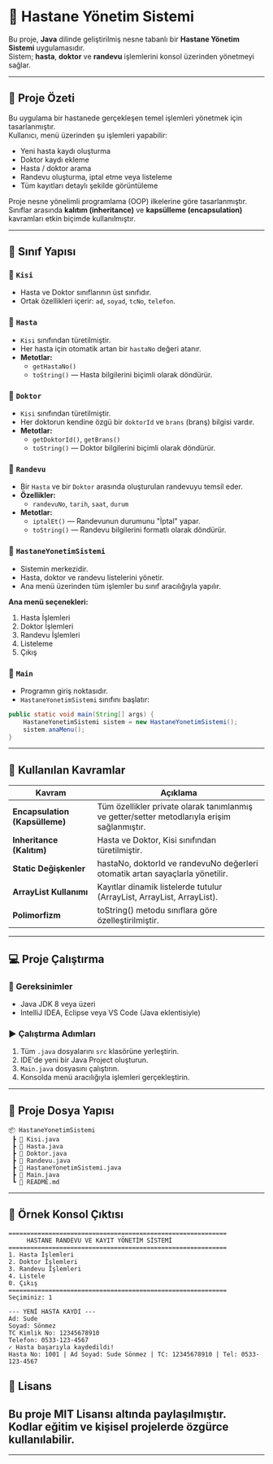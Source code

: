 # 🏥 Hastane Yönetim Sistemi

Bu proje, **Java** dilinde geliştirilmiş nesne tabanlı bir **Hastane Yönetim Sistemi** uygulamasıdır.  
Sistem; **hasta**, **doktor** ve **randevu** işlemlerini konsol üzerinden yönetmeyi sağlar.

---

## 🚀 Proje Özeti

Bu uygulama bir hastanede gerçekleşen temel işlemleri yönetmek için tasarlanmıştır.  
Kullanıcı, menü üzerinden şu işlemleri yapabilir:

- Yeni hasta kaydı oluşturma  
- Doktor kaydı ekleme  
- Hasta / doktor arama  
- Randevu oluşturma, iptal etme veya listeleme  
- Tüm kayıtları detaylı şekilde görüntüleme  

Proje nesne yönelimli programlama (OOP) ilkelerine göre tasarlanmıştır.  
Sınıflar arasında **kalıtım (inheritance)** ve **kapsülleme (encapsulation)** kavramları etkin biçimde kullanılmıştır.

---

## 🧩 Sınıf Yapısı

### 🔹 `Kisi`
- Hasta ve Doktor sınıflarının üst sınıfıdır.  
- Ortak özellikleri içerir: `ad`, `soyad`, `tcNo`, `telefon`.

### 🔹 `Hasta`
- `Kisi` sınıfından türetilmiştir.  
- Her hasta için otomatik artan bir `hastaNo` değeri atanır.  
- **Metotlar:**
  - `getHastaNo()`
  - `toString()` — Hasta bilgilerini biçimli olarak döndürür.

### 🔹 `Doktor`
- `Kisi` sınıfından türetilmiştir.  
- Her doktorun kendine özgü bir `doktorId` ve `brans` (branş) bilgisi vardır.  
- **Metotlar:**
  - `getDoktorId()`, `getBrans()`
  - `toString()` — Doktor bilgilerini biçimli olarak döndürür.

### 🔹 `Randevu`
- Bir `Hasta` ve bir `Doktor` arasında oluşturulan randevuyu temsil eder.  
- **Özellikler:**
  - `randevuNo`, `tarih`, `saat`, `durum`  
- **Metotlar:**
  - `iptalEt()` — Randevunun durumunu "İptal" yapar.  
  - `toString()` — Randevu bilgilerini formatlı olarak döndürür.

### 🔹 `HastaneYonetimSistemi`
- Sistemin merkezidir.  
- Hasta, doktor ve randevu listelerini yönetir.  
- Ana menü üzerinden tüm işlemler bu sınıf aracılığıyla yapılır.

**Ana menü seçenekleri:**
1. Hasta İşlemleri
2. Doktor İşlemleri
3. Randevu İşlemleri
4. Listeleme
0. Çıkış

### 🔹 `Main`
- Programın giriş noktasıdır.  
- `HastaneYonetimSistemi` sınıfını başlatır:

```java
public static void main(String[] args) {
    HastaneYonetimSistemi sistem = new HastaneYonetimSistemi();
    sistem.anaMenu();
}
```

---

## 🧠 Kullanılan Kavramlar

| Kavram | Açıklama |
|--------|----------|
| **Encapsulation (Kapsülleme)** | Tüm özellikler private olarak tanımlanmış ve getter/setter metodlarıyla erişim sağlanmıştır. |
| **Inheritance (Kalıtım)** | Hasta ve Doktor, Kisi sınıfından türetilmiştir. |
| **Static Değişkenler** | hastaNo, doktorId ve randevuNo değerleri otomatik artan sayaçlarla yönetilir. |
| **ArrayList Kullanımı** | Kayıtlar dinamik listelerde tutulur (ArrayList<Hasta>, ArrayList<Doktor>, ArrayList<Randevu>). |
| **Polimorfizm** | toString() metodu sınıflara göre özelleştirilmiştir. |

---

## 💻 Proje Çalıştırma

### 🔧 Gereksinimler
- Java JDK 8 veya üzeri
- IntelliJ IDEA, Eclipse veya VS Code (Java eklentisiyle)

### ▶️ Çalıştırma Adımları
1. Tüm `.java` dosyalarını `src` klasörüne yerleştirin.
2. IDE'de yeni bir Java Project oluşturun.
3. `Main.java` dosyasını çalıştırın.
4. Konsolda menü aracılığıyla işlemleri gerçekleştirin.

---

## 📂 Proje Dosya Yapısı

```
📦 HastaneYonetimSistemi
 ┣ 📜 Kisi.java
 ┣ 📜 Hasta.java
 ┣ 📜 Doktor.java
 ┣ 📜 Randevu.java
 ┣ 📜 HastaneYonetimSistemi.java
 ┣ 📜 Main.java
 ┗ 📄 README.md
```

---

## 🧪 Örnek Konsol Çıktısı

```
============================================================
     HASTANE RANDEVU VE KAYIT YÖNETİM SİSTEMİ
============================================================
1. Hasta İşlemleri
2. Doktor İşlemleri
3. Randevu İşlemleri
4. Listele
0. Çıkış
============================================================
Seçiminiz: 1

--- YENİ HASTA KAYDI ---
Ad: Sude
Soyad: Sönmez
TC Kimlik No: 12345678910
Telefon: 0533-123-4567
✓ Hasta başarıyla kaydedildi!
Hasta No: 1001 | Ad Soyad: Sude Sönmez | TC: 12345678910 | Tel: 0533-123-4567
```

## 📜 Lisans

Bu proje **MIT Lisansı** altında paylaşılmıştır.  
Kodlar eğitim ve kişisel projelerde özgürce kullanılabilir.
------
------
